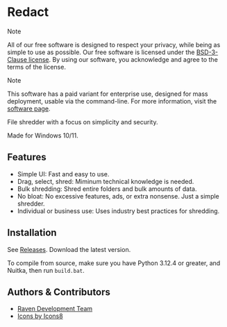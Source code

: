 
# Redact

> [!NOTE]
> All of our free software is designed to respect your privacy, while being as simple to use as possible. Our free software is licensed under the [BSD-3-Clause license](https://ravendevteam.org/files/BSD-3-Clause.txt/). By using our software, you acknowledge and agree to the terms of the license.

> [!NOTE]
> This software has a paid variant for enterprise use, designed for mass deployment, usable via the command-line. For more information, visit the [software page](https://ravendevteam.org/software/redact/).

File shredder with a focus on simplicity and security.

Made for Windows 10/11.

## Features
- Simple UI: Fast and easy to use.
- Drag, select, shred: Miminum technical knowledge is needed.
- Bulk shredding: Shred entire folders and bulk amounts of data.
- No bloat: No excessive features, ads, or extra nonsense. Just a simple shredder.
- Individual or business use: Uses industry best practices for shredding.

## Installation
See [Releases](https://github.com/ravendevteam/redact/releases). Download the latest version.

To compile from source, make sure you have Python 3.12.4 or greater, and Nuitka, then run `build.bat`.

## Authors & Contributors

- [Raven Development Team](https://ravendevteam.org/)
- [Icons by Icons8](https://icons8.com/)
